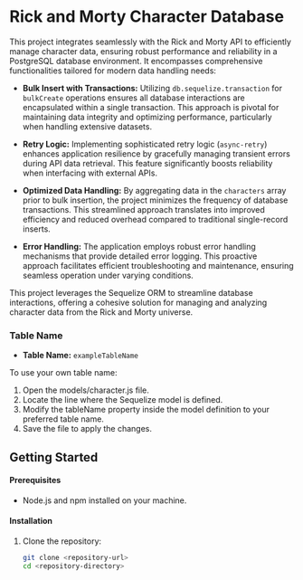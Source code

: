 # Rick and Morty Character Database

This project integrates seamlessly with the Rick and Morty API to efficiently manage character data, ensuring robust performance and reliability in a PostgreSQL database environment. It encompasses comprehensive functionalities tailored for modern data handling needs:

- **Bulk Insert with Transactions:** Utilizing `db.sequelize.transaction` for `bulkCreate` operations ensures all database interactions are encapsulated within a single transaction. This approach is pivotal for maintaining data integrity and optimizing performance, particularly when handling extensive datasets.

- **Retry Logic:** Implementing sophisticated retry logic (`async-retry`) enhances application resilience by gracefully managing transient errors during API data retrieval. This feature significantly boosts reliability when interfacing with external APIs.

- **Optimized Data Handling:** By aggregating data in the `characters` array prior to bulk insertion, the project minimizes the frequency of database transactions. This streamlined approach translates into improved efficiency and reduced overhead compared to traditional single-record inserts.

- **Error Handling:** The application employs robust error handling mechanisms that provide detailed error logging. This proactive approach facilitates efficient troubleshooting and maintenance, ensuring seamless operation under varying conditions.

This project leverages the Sequelize ORM to streamline database interactions, offering a cohesive solution for managing and analyzing character data from the Rick and Morty universe.


### Table Name

- **Table Name:** `exampleTableName`


To use your own table name:

1. Open the models/character.js file.
2. Locate the line where the Sequelize model is defined.
3. Modify the tableName property inside the model definition to your preferred table name.
5. Save the file to apply the changes.

## Getting Started

#### Prerequisites

- Node.js and npm installed on your machine.

#### Installation

1. Clone the repository:
   ```bash
   git clone <repository-url>
   cd <repository-directory>
